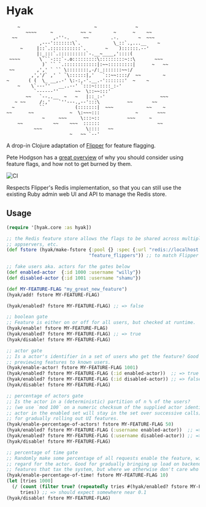 # Hyak

```
    ~                           ~              ~
       ~~~~     ~          ~~ ~        ~      ~    ~~
  ~~             ,-''-.     ~~        .-.       ~  ~~~
            ,---':::::::\`.            \_::`.,...__    ~
     ~     |::`.:::::::::::`.       ~    )::::::.--'
           |:_:::`.::::::::::`-.__~____,'::::(
 ~~~~       \```-:::`-.o:::::::::\:::::::::~::\       ~~~
             )` `` `.::::::::::::|:~~:::::::::|      ~   ~~
 ~~        ,',' ` `` \::::::::,-/:_:::::::~~:/
         ,','/` ,' ` `\::::::|,'   `::~~::::/  ~~        ~
~       ( (  \_ __,.-' \:-:,-'.__.-':::::::'  ~    ~
    ~    \`---''   __..--' `:::~::::::_:-'
          `------''      ~~  \::~~:::'
       ~~   `--..__  ~   ~   |::_:-'                    ~~~
   ~ ~~     /:,'   `''---.,--':::\          ~~       ~~
  ~         ``           (:::::::|  ~~~            ~~    ~
~~      ~~             ~  \:~~~:::             ~       ~~~
             ~     ~~~     \:::~::          ~~~     ~
    ~~           ~~    ~~~  ::::::                     ~~
          ~~~                \::::   ~~
                       ~   ~~ `--'
```

A drop-in Clojure adaptation of [Flipper][flipper] for feature flagging.

Pete Hodgson has a [great overview][hodgson] of why you should consider using
feature flags, and how not to get burned by them.

![CI](https://github.com/rgm/hyak/workflows/CI/badge.svg)

Respects Flipper's Redis implementation, so that you can still use the existing
Ruby admin web UI and API to manage the Redis store.

[flipper]: https://github.com/jnunemaker/flipper
[hodgson]: https://www.martinfowler.com/articles/feature-toggles.html

## Usage

```clojure
(require '[hyak.core :as hyak])

;; the Redis feature store allows the flags to be shared across multiple
;; appservers, etc.
(def fstore (hyak/make-fstore {:pool {} :spec {:url "redis://localhost:6739/1"}}
                              "feature_flippers")) ;; to match Flipper's defaults

;; fake users aka. actors for the gates below
(def enabled-actor  {:id 1000 :username "willy"})
(def disabled-actor {:id 1001 :username "shamu"})

(def MY-FEATURE-FLAG "my_great_new_feature")
(hyak/add! fstore MY-FEATURE-FLAG)

(hyak/enabled? fstore MY-FEATURE-FLAG) ;; => false

;; boolean gate
;; Feature is either on or off for all users, but checked at runtime.
(hyak/enable! fstore MY-FEATURE-FLAG)
(hyak/enabled? fstore MY-FEATURE-FLAG) ;; => true
(hyak/disable! fstore MY-FEATURE-FLAG)

;; actor gate
;; Is a actor's identifier in a set of users who get the feature? Good for
;; previewing features to known users.
(hyak/enable-actor! fstore MY-FEATURE-FLAG 1001)
(hyak/enabled? fstore MY-FEATURE-FLAG (:id enabled-actor))  ;; => true
(hyak/enabled? fstore MY-FEATURE-FLAG (:id disabled-actor)) ;; => false
(hyak/disable! fstore MY-FEATURE-FLAG)

;; percentage of actors gate
;; Is the actor in a (deterministic) partition of n % of the users?
;; (we use `mod 100` on a numeric checksum of the supplied actor identifier, so an
;; actor in the enabled set will stay in the set over successive calls). Good
;; for gradually rolling out UI features.
(hyak/enable-percentage-of-actors! fstore MY-FEATURE-FLAG 50)
(hyak/enabled? fstore MY-FEATURE-FLAG (:username enabled-actor))  ;; => true
(hyak/enabled? fstore MY-FEATURE-FLAG (:username disabled-actor)) ;; => false
(hyak/disable! fstore MY-FEATURE-FLAG)

;; percentage of time gate
;; Randomly make some percentage of all requests enable the feature, without
;; regard for the actor. Good for gradually bringing up load on backend
;; features that tax the system, but where we otherwise don't care who uses it.
(hyak/enable-percentage-of-time! fstore MY-FEATURE-FLAG 10)
(let [tries 1000]
  (/ (count (filter true? (repeatedly tries #(hyak/enabled? fstore MY-FEATURE-FLAG))))
     tries)) ;; => should expect somewhere near 0.1
(hyak/disable! fstore MY-FEATURE-FLAG)
```
